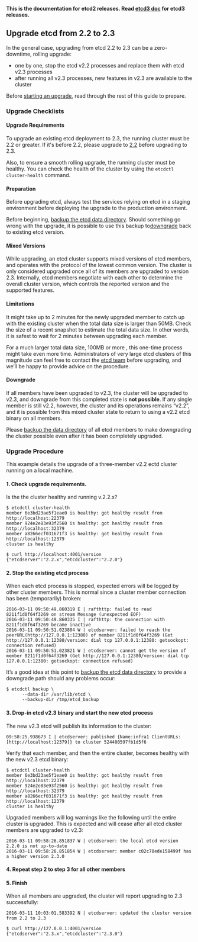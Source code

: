 **This is the documentation for etcd2 releases. Read [etcd3 doc][v3-docs] for etcd3 releases.**

[v3-docs]: ../docs.md#documentation


## Upgrade etcd from 2.2 to 2.3

In the general case, upgrading from etcd 2.2 to 2.3 can be a zero-downtime, rolling upgrade:
 - one by one, stop the etcd v2.2 processes and replace them with etcd v2.3 processes
 - after running all v2.3 processes, new features in v2.3 are available to the cluster

Before [starting an upgrade](#upgrade-procedure), read through the rest of this guide to prepare.

### Upgrade Checklists

#### Upgrade Requirements

To upgrade an existing etcd deployment to 2.3, the running cluster must be 2.2 or greater. If it's before 2.2, please upgrade to [2.2](https://utils/coreos/etcd/releases/tag/v2.2.0) before upgrading to 2.3.

Also, to ensure a smooth rolling upgrade, the running cluster must be healthy. You can check the health of the cluster by using the `etcdctl cluster-health` command.

#### Preparation

Before upgrading etcd, always test the services relying on etcd in a staging environment before deploying the upgrade to the production environment.

Before beginning,  [backup the etcd data directory](admin_guide.md#backing-up-the-datastore). Should something go wrong with the upgrade, it is possible to use this backup to[downgrade](#downgrade) back to existing etcd version.

#### Mixed Versions

While upgrading, an etcd cluster supports mixed versions of etcd members, and operates with the protocol of the lowest common version. The cluster is only considered upgraded once all of its members are upgraded to version 2.3. Internally, etcd members negotiate with each other to determine the overall cluster version, which controls the reported version and the supported features.

#### Limitations

It might take up to 2 minutes for the newly upgraded member to catch up with the existing cluster when the total data size is larger than 50MB. Check the size of a recent  snapshot to estimate  the total data size. In other words, it is safest to wait for 2 minutes between upgrading each member.

For a much larger total data size, 100MB or more , this one-time process might take even more time. Administrators of very large etcd clusters of this magnitude can feel free to contact the [etcd team][etcd-contact] before upgrading, and we’ll be happy to provide advice on the procedure.

#### Downgrade

If all members have been upgraded to v2.3, the cluster will be upgraded to v2.3, and downgrade from this completed state is **not possible**. If any single member is still v2.2, however, the cluster and its operations remains “v2.2”, and it is possible from this mixed cluster state to return to using a v2.2 etcd binary on all members.

Please [backup the data directory](admin_guide.md#backing-up-the-datastore) of all etcd members to make downgrading the cluster possible even after it has been completely upgraded.

### Upgrade Procedure


This example details the  upgrade of a three-member v2.2 ectd cluster running on a local machine.

#### 1. Check upgrade requirements.

Is the the cluster healthy and running v.2.2.x?

```
$ etcdctl cluster-health
member 6e3bd23ae5f1eae0 is healthy: got healthy result from http://localhost:22379
member 924e2e83e93f2560 is healthy: got healthy result from http://localhost:32379
member a8266ecf031671f3 is healthy: got healthy result from http://localhost:12379
cluster is healthy

$ curl http://localhost:4001/version
{"etcdserver":"2.2.x","etcdcluster":"2.2.0"}
```

#### 2. Stop the existing etcd process

When each etcd process is stopped, expected errors will be logged by other cluster members. This is normal since a cluster member connection has been (temporarily) broken:

```
2016-03-11 09:50:49.860319 E | rafthttp: failed to read 8211f1d0f64f3269 on stream Message (unexpected EOF)
2016-03-11 09:50:49.860335 I | rafthttp: the connection with 8211f1d0f64f3269 became inactive
2016-03-11 09:50:51.023804 W | etcdserver: failed to reach the peerURL(http://127.0.0.1:12380) of member 8211f1d0f64f3269 (Get http://127.0.0.1:12380/version: dial tcp 127.0.0.1:12380: getsockopt: connection refused)
2016-03-11 09:50:51.023821 W | etcdserver: cannot get the version of member 8211f1d0f64f3269 (Get http://127.0.0.1:12380/version: dial tcp 127.0.0.1:12380: getsockopt: connection refused)
```

It’s a good idea at this point to  [backup the etcd data directory](https://utils/coreos/etcd/blob/7f7e2cc79d9c5c342a6eb1e48c386b0223cf934e/Documentation/admin_guide.md#backing-up-the-datastore) to provide a downgrade path should any problems occur:

```
$ etcdctl backup \
      --data-dir /var/lib/etcd \
      --backup-dir /tmp/etcd_backup
```

#### 3. Drop-in etcd v2.3 binary and start the new etcd process

The new v2.3 etcd will publish its information to the cluster:

```
09:58:25.938673 I | etcdserver: published {Name:infra1 ClientURLs:[http://localhost:12379]} to cluster 524400597fb1d5f6
```

Verify that each member, and then the entire cluster, becomes healthy with the new v2.3 etcd binary:

```
$ etcdctl cluster-health
member 6e3bd23ae5f1eae0 is healthy: got healthy result from http://localhost:22379
member 924e2e83e93f2560 is healthy: got healthy result from http://localhost:32379
member a8266ecf031671f3 is healthy: got healthy result from http://localhost:12379
cluster is healthy
```


Upgraded members will log warnings like the following until the entire cluster is upgraded. This is expected and will cease after all etcd cluster members are upgraded to v2.3:

```
2016-03-11 09:58:26.851837 W | etcdserver: the local etcd version 2.2.0 is not up-to-date
2016-03-11 09:58:26.851854 W | etcdserver: member c02c70ede158499f has a higher version 2.3.0
```

#### 4. Repeat step 2 to step 3 for all other members

#### 5. Finish

When all members are upgraded, the cluster will report  upgrading to 2.3 successfully:

```
2016-03-11 10:03:01.583392 N | etcdserver: updated the cluster version from 2.2 to 2.3
```

```
$ curl http://127.0.0.1:4001/version
{"etcdserver":"2.3.x","etcdcluster":"2.3.0"}
```


[etcd-contact]: https://coreos.com/etcd/?

